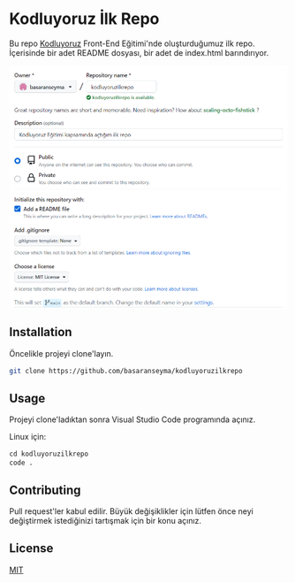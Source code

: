 # Kodluyoruz İlk Repo

Bu repo [Kodluyoruz](https://www.kodluyoruz.org) Front-End Eğitimi'nde oluşturduğumuz ilk repo. İçerisinde bir adet README dosyası, bir adet de index.html barındırıyor.

![github](image.png)

## Installation

Öncelikle projeyi clone'layın.

```bash
git clone https://github.com/basaranseyma/kodluyoruzilkrepo
```

## Usage

Projeyi clone'ladıktan sonra Visual Studio Code programında açınız.

Linux için:

```linux
cd kodluyoruzilkrepo
code .
```

## Contributing

Pull request'ler kabul edilir. Büyük değişiklikler için lütfen önce neyi değiştirmek istediğinizi tartışmak için bir konu açınız.

## License

[MIT](https://choosealicense.com/licenses/mit/) 
